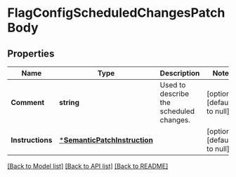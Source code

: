 # FlagConfigScheduledChangesPatchBody

## Properties
Name | Type | Description | Notes
------------ | ------------- | ------------- | -------------
**Comment** | **string** | Used to describe the scheduled changes. | [optional] [default to null]
**Instructions** | [***SemanticPatchInstruction**](SemanticPatchInstruction.md) |  | [optional] [default to null]

[[Back to Model list]](../README.md#documentation-for-models) [[Back to API list]](../README.md#documentation-for-api-endpoints) [[Back to README]](../README.md)


